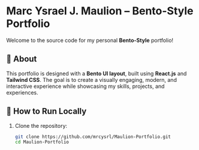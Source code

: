 # Marc Ysrael J. Maulion – Bento-Style Portfolio  

Welcome to the source code for my personal **Bento-Style** portfolio!  

## 📌 About  
This portfolio is designed with a **Bento UI layout**, built using **React.js** and **Tailwind CSS**. The goal is to create a visually engaging, modern, and interactive experience while showcasing my skills, projects, and experiences.  

## 📂 How to Run Locally  
1. Clone the repository:  
   ```bash
   git clone https://github.com/mrcysrl/Maulion-Portfolio.git
   cd Maulion-Portfolio
